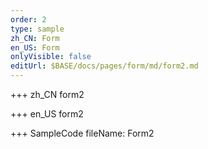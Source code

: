 ```yaml
--- 
order: 2
type: sample
zh_CN: Form
en_US: Form
onlyVisible: false
editUrl: $BASE/docs/pages/form/md/form2.md
---
```


+++ zh_CN
form2

+++ en_US
form2

+++ SampleCode
fileName: Form2
